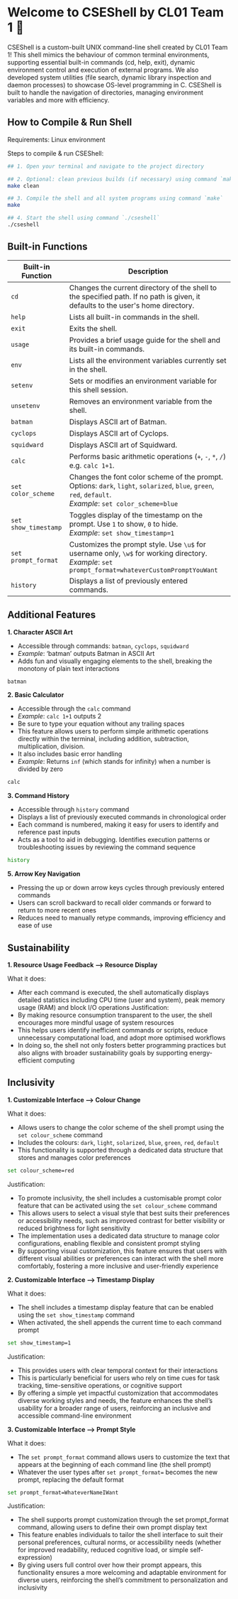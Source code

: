 # Welcome to CSEShell by CL01 Team 1 🐚

CSEShell is a custom-built UNIX command-line shell created by CL01 Team 1! This shell mimics the behaviour of common terminal environments, supporting essential built-in commands (cd, help, exit), dynamic environment control and execution of external programs. We also developed system utilities (file search, dynamic library inspection and daemon processes) to showcase OS-level programming in C. CSEShell is built to handle the navigation of directories, managing environment variables and more with efficiency. 

## How to Compile & Run Shell 

Requirements: Linux environment

Steps to compile & run CSEShell:
```bash
## 1. Open your terminal and navigate to the project directory

## 2. Optional: clean previous builds (if necessary) using command `make clean`
make clean

## 3. Compile the shell and all system programs using command `make`
make

## 4. Start the shell using command `./cseshell`
./cseshell
```

## Built-in Functions 

| **Built-in Function**| **Description**                                                                                                                                                |
| -------------------- | -------------------------------------------------------------------------------------------------------------------------------------------------------------- |
| `cd`                 | Changes the current directory of the shell to the specified path. If no path is given, it defaults to the user's home directory.                               |
| `help`               | Lists all built-in commands in the shell.                                                                                                                      |
| `exit`               | Exits the shell.                                                                                                                                               |
| `usage`              | Provides a brief usage guide for the shell and its built-in commands.                                                                                          |
| `env`                | Lists all the environment variables currently set in the shell.                                                                                                |
| `setenv`             | Sets or modifies an environment variable for this shell session.                                                                                               |
| `unsetenv`           | Removes an environment variable from the shell.                                                                                                                |
| `batman`             | Displays ASCII art of Batman.                                                                                                                                  |
| `cyclops`            | Displays ASCII art of Cyclops.                                                                                                                                 |
| `squidward`          | Displays ASCII art of Squidward.                                                                                                                               |
| `calc`               | Performs basic arithmetic operations (`+`, `-`, `*`, `/`) e.g. `calc 1+1`.                                                                                     |
| `set color_scheme`   | Changes the font color scheme of the prompt. Options: `dark`, `light`, `solarized`, `blue`, `green`, `red`, `default`. <br> *Example*: `set color_scheme=blue` |
| `set show_timestamp` | Toggles display of the timestamp on the prompt. Use `1` to show, `0` to hide. <br> *Example*: `set show_timestamp=1`                                           |
| `set prompt_format`  | Customizes the prompt style. Use `\u$` for username only, `\w$` for working directory. <br> *Example*: `set prompt_format=whateverCustomPromptYouWant`         |
| `history`            | Displays a list of previously entered commands.                                                                                                                |

## Additional Features

**1. Character ASCII Art** 
  - Accessible through commands: `batman`, `cyclops`, `squidward`
  - *Example*: ‘batman’ outputs Batman in ASCII Art 
  - Adds fun and visually engaging elements to the shell, breaking the monotony of plain text interactions
```bash
batman
```

**2. Basic Calculator**
  - Accessible through the `calc` command
  - *Example*: `calc 1+1` outputs 2
  - Be sure to type your equation without any trailing spaces
  - This feature allows users to perform simple arithmetic operations directly within the terminal, including addition, subtraction, multiplication, division.
  - It also includes basic error handling
  - *Example*: Returns `inf` (which stands for infinity) when a number is divided by zero
```bash
calc
```

**3. Command History**
  - Accessible through `history` command
  - Displays a list of previously executed commands in chronological order
  - Each command is numbered, making it easy for users to identify and reference past inputs
  - Acts as a tool to aid in debugging. Identifies execution patterns or troubleshooting issues by reviewing the command sequence
```bash
history
```

**5. Arrow Key Navigation**
  - Pressing the up or down arrow keys cycles through previously entered commands
  - Users can scroll backward to recall older commands or forward to return to more recent ones
  - Reduces need to manually retype commands, improving efficiency and ease of use

## Sustainability 

**1. Resource Usage Feedback --> Resource Display**

What it does:
- After each command is executed, the shell automatically displays detailed statistics including CPU time (user and system), peak memory usage (RAM) and block I/O operations
Justification:
- By making resource consumption transparent to the user, the shell encourages more mindful usage of system resources
- This helps users identify inefficient commands or scripts, reduce unnecessary computational load, and adopt more optimised workflows
- In doing so, the shell not only fosters better programming practices but also aligns with broader sustainability goals by supporting energy-efficient computing

## Inclusivity 

**1. Customizable Interface --> Colour Change**

What it does:
- Allows users to change the color scheme of the shell prompt using the `set colour_scheme` command
- Includes the colours: `dark`, `light`, `solarized`, `blue`, `green`, `red`, `default`
- This functionality is supported through a dedicated data structure that stores and manages color preferences
```bash
set colour_scheme=red
```
Justification:
- To promote inclusivity, the shell includes a customisable prompt color feature that can be activated using the `set colour_scheme` command
- This allows users to select a visual style that best suits their preferences or accessibility needs, such as improved contrast for better visibility or reduced brightness for light sensitivity
- The implementation uses a dedicated data structure to manage color configurations, enabling flexible and consistent prompt styling
- By supporting visual customization, this feature ensures that users with different visual abilities or preferences can interact with the shell more comfortably, fostering a more inclusive and user-friendly experience

**2. Customizable Interface --> Timestamp Display**

What it does:
- The shell includes a timestamp display feature that can be enabled using the `set show_timestamp` command
- When activated, the shell appends the current time to each command prompt
```bash
set show_timestamp=1
```
Justification:
- This provides users with clear temporal context for their interactions
- This is particularly beneficial for users who rely on time cues for task tracking, time-sensitive operations, or cognitive support
- By offering a simple yet impactful customization that accommodates diverse working styles and needs, the feature enhances the shell’s usability for a broader range of users, reinforcing an inclusive and accessible command-line environment

**3. Customizable Interface --> Prompt Style**

What it does:
- The `set prompt_format` command allows users to customize the text that appears at the beginning of each command line (the shell prompt)
- Whatever the user types after `set prompt_format=` becomes the new prompt, replacing the default format
```bash
set prompt_format=WhateverNameIWant
```
Justification:
- The shell supports prompt customization through the set prompt_format command, allowing users to define their own prompt display text
- This feature enables individuals to tailor the shell interface to suit their personal preferences, cultural norms, or accessibility needs (whether for improved readability, reduced cognitive load, or simple self-expression) 
- By giving users full control over how their prompt appears, this functionality ensures a more welcoming and adaptable environment for diverse users, reinforcing the shell’s commitment to personalization and inclusivity

